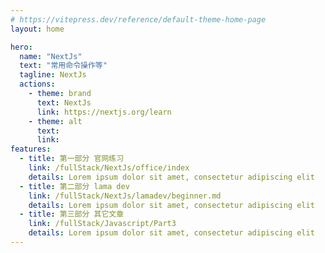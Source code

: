```yaml
---
# https://vitepress.dev/reference/default-theme-home-page
layout: home

hero:
  name: "NextJs"
  text: "常用命令操作等"
  tagline: NextJs
  actions:
    - theme: brand
      text: NextJs
      link: https://nextjs.org/learn
    - theme: alt
      text: 
      link: 
features:
  - title: 第一部分 官网练习
    link: /fullStack/NextJs/office/index
    details: Lorem ipsum dolor sit amet, consectetur adipiscing elit
  - title: 第二部分 lama dev
    link: /fullStack/NextJs/lamadev/beginner.md
    details: Lorem ipsum dolor sit amet, consectetur adipiscing elit
  - title: 第三部分 其它文章
    link: /fullStack/Javascript/Part3
    details: Lorem ipsum dolor sit amet, consectetur adipiscing elit
---
```


<script setup>
  import XmindViewer from '../../components/xmind/XmindViewer.vue'
</script>

<XmindViewer url="./Typescript.xmind"/>
